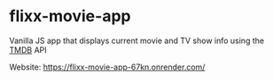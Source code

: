 # flixx-movie-app
Vanilla JS app that displays current movie and TV show info using the [TMDB](https://www.themoviedb.org/?language=en-US) API

Website: https://flixx-movie-app-67kn.onrender.com/
